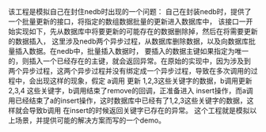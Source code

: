 该工程是模拟自己在封住nedb时出现的一个问题：
自己在封装nedb时，提供了一个批量更新的接口，将指定的数组数据批量的更新进入数据库中，
该接口一开始实现如下，先从数据库中将要更新的可能存在的数据删除掉，然后在将需要更新的数据插入，
这里涉及nedb两个异步过程，从数据库删除数据，以及向数据库批量插入数据。在nedb中，批量插入数据时，
要插入的数据主键如果指定为唯一的，则插入一个已经存在的主键，就会返回异常。在原始的实现中，因为涉及到
两个异步过程，这两个异步过程并没有绑定成一个异步过程，导致在多次调用的过程中，会出现这样的现象，假定
a调用 更新 1,2,3这些关键字的数据，b调用更新 2,3,4 这些关键字，b调用结束了remove的回调，正准备进入
insert操作，而a调用已经结束了a的insert操作，这时数据库中已经有了1,2,3这些关键字的数据，这样就会导致b调用
在insert的时候返回关键字已存在的异常。
这个工程就是模拟以上场景，并提供可能的解决方案而写的一个demo。